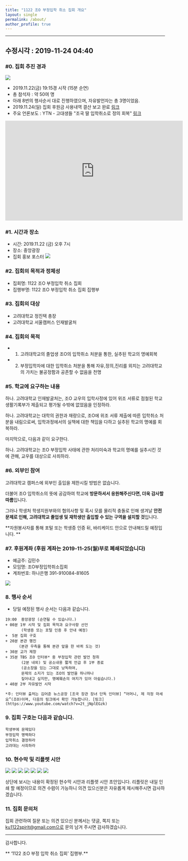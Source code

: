 ```yaml
---
title: "1122 조O 부정입학 취소 집회 개요"
layout: single
permalink: /about/
author_profile: true
---
```


----
수정시각 : 2019-11-24 04:40
----

### #0. 집회 추진 경과

![](/asset/image/191122.jpg) 

* 2019.11.22(금) 19:15경 시작 (15분 순연)
* 총 참석자 : 약 50여 명
* 아래 8번의 행사순서 대로 진행하였으며, 자유발언자는 총 3명이었음.
* 2019.11.24(일) 집회 후원금 사용내역 결산 보고 완료 [링크](https://kunov22spirit.github.io/notices/191124-p1/)
* 주요 언론보도 : YTN - 고대생들 "조국 딸 입학취소로 정의 회복" [링크](https://www.ytn.co.kr/_ln/0103_201911230031032117)
<iframe width="560" height="315" src="https://www.youtube.com/embed/OoH5N-RQcUQ" frameborder="0" allow="accelerometer; autoplay; encrypted-media; gyroscope; picture-in-picture" allowfullscreen></iframe>



### #1. 시간과 장소
* 시간: 2019.11.22 (금) 오후 7시
* 장소: 중앙광장
* 집회 홍보 포스터
![](/asset/image/poster01-01.png) 

### #2. 집회의 목적과 정체성
* 집회명: 1122 조O 부정입학 취소 집회
* 집행부명: 1122 조O 부정입학 취소 집회 집행부



### #3. 집회의 대상 
* 고려대학교 정진택 총장
* 고려대학교 서울캠퍼스 인재발굴처



### #4. 집회의 목적 
* 1. 고려대학교의 졸업생 조O의 입학취소 처분을 통한, 실추된 학교의 명예회복
* 2. 부정입학자에 대한 입학취소 처분을 통해 자유,정의,진리를 외치는 고려대학교의 가치는 불공정함과 공존할 수 없음을 천명



### #5. 학교에 요구하는 내용
하나. 고려대학교 인재발굴처는, 조O 교우의 입학사정에 있어 위조 서류로 점철된 학교생활기록부가 제출되고 평가될 수밖에 없었음을 인정하라. 

하나. 고려대학교는 대학의 권한과 재량으로, 조O에 위조 서류 제출에 따른 입학취소 처분을 내림으로써, 입학과정에서의 실책에 대한 책임을 다하고 실추된 학교의 명예를 회복하라. 


마지막으로, 다음과 같이 요구한다. 

하나. 고려대학교는 조O 부정입학 사태에 관한 처리미숙과 학교의 명예를 실추시킨 것에 관해, 교우를 대상으로 사죄하라.



### #6. 외부인 참여 
고려대학교 캠퍼스에 외부인 출입을 제한시킬 방법은 없습니다.

더불어 조O 입학취소의 뜻에 공감하여 학교에 **방문하셔서 응원해주신다면, 더욱 감사할 따름**입니다.

그러나 학생처 학생지원부와의 협의사항 및 혹시 모를 물리적 충돌로 인해 생겨날 **안전 문제로 인해, 고려대학교 졸업생 및 재학생만 출입할 수 있는 구역을 설치할 것**입니다.

**자원봉사자를 통해 포털 또는 학생증 인증 뒤, 바리케이드 안으로 안내해드릴 예정입니다. **




### #7. 후원계좌 (후원 계좌는 2019-11-25(월)부로 폐쇄되었습니다)
* 예금주: 김민수
* 모임명: 조O부정입학취소집회
* 계좌번호: 하나은행 391-910084-81605


![](/asset/image/account.png) 



### 8. 행사 순서
* 당일 예정된 행사 순서는 다음과 같습니다. 
```
19:00  중앙광장 (순연될 수 있습니다.)
+ 00분 1부 시작 및 집회 목적과 요구사항 선언 
       (학생증 또는 포털 인증 후 안내 예정)
+  5분 집회 구호
+ 20분 본관 행진
      (본관 우측을 통해 본관 앞을 한 바퀴 도는 것) 
+ 30분 교가 제창
+ 35분 TBS 조O 인터뷰* 중 부정입학 관련 발언 청취
       (2분 내외) 및 공소내용 짧게 언급 후 1부 종료
       (공소장을 있는 그대로 낭독하여, 
       문제의 소지가 있는 조O의 발언을 하나하나
       짚어내고 싶지만, 명예훼손의 여지가 있어 아쉽습니다.) 
+ 40분 2부 자유발언 시작

*주: 인터뷰 출처는 김어준 뉴스공장 [조국 장관 장녀 단독 인터뷰] “어머니, 제 걱정 마세요”(조O)이며, 다음의 링크에서 확인 가능합니다. [링크](https://www.youtube.com/watch?v=2t_jNplEGzk)

```


### 9. 집회 구호는 다음과 같습니다.
```
학생부에 문제있다 
부정입학 명백하다
입학취소 결정하라
고려대는 사죄하라
```



### 10. 현수막 및 리플렛 시안

![](/asset/image/b01.png) 
![](/asset/image/b02.png) 
![](/asset/image/b03.png) 
![](/asset/image/b04.png) 
![](/asset/image/b05.png) 
![](/asset/image/r01.png) 
![](/asset/image/r03.png) 

상단에 보시는 내용이 확정된 현수막 시안과 리플렛 시안 초안입니다.
리플릿은 내일 인쇄 할 예정이므로 의견 수렴이 가능하니 의견 있으신분은 자유롭게 제시해주시면 감사하겠습니다.




### 11. 집회 문의처

집회 관련하여 질문 또는 의견 있으신 분께서는 댓글, 쪽지 또는 ku1122spirit@gmail.com으로 문의 남겨 주시면 감사하겠습니다.



-----

감사합니다.



** ‘1122 조O 부정 입학 취소 집회’ 집행부.**



